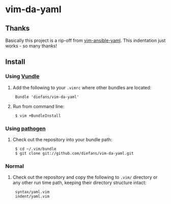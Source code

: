 # vim-da-yaml


## Thanks

Basically this project is a rip-off from [vim-ansible-yaml](https://github.com/chase/vim-ansible-yaml).
This indentation just works - so many thanks!


## Install

### Using [Vundle](https://github.com/gmarik/vundle)

1. Add the following to your `.vimrc` where other bundles are located:

		Bundle 'diefans/vim-da-yaml'

2. Run from command line:

		$ vim +BundleInstall

### Using [pathogen](https://github.com/tpope/vim-pathogen)

1. Check out the repository into your bundle path:

        $ cd ~/.vim/bundle
        $ git clone git://github.com/diefans/vim-da-yaml.git

### Normal

1. Check out the repository and copy the following to `.vim/` directory or any
   other run time path, keeping their directory structure intact:

		syntax/yaml.vim
		indent/yaml.vim
